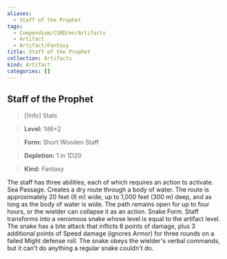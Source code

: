```yaml
---
aliases:
  - Staff of the Prophet
tags:
  - Compendium/CSRD/en/Artifacts
  - Artifact
  - Artifact/Fantasy
title: Staff of the Prophet
collection: Artifacts
kind: Artifact
categories: []
---
```

## Staff of the Prophet    
>[!info] Stats    
> **Level:** 1d6+2    
> **Form:** Short Wooden Staff    
> **Depletion:** 1 in 1D20    
> **Kind:** Fantasy  
    
The staff has three abilities, each of which requires an action to activate. Sea Passage. Creates a dry route through a body of water. The route is approximately 20 feet (6 m) wide, up to 1,000 feet (300 m) deep, and as long as the body of water is wide. The path remains open for up to four hours, or the wielder can collapse it as an action. Snake Form. Staff transforms into a venomous snake whose level is equal to the artifact level. The snake has a bite attack that inflicts 6 points of damage, plus 3 additional points of Speed damage (ignores Armor) for three rounds on a failed Might defense roll. The snake obeys the wielder's verbal commands, but it can't do anything a regular snake couldn't do.